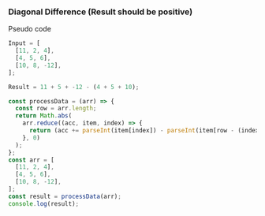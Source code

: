 ### Diagonal Difference (Result should be positive)

Pseudo code
```js
Input = [
  [11, 2, 4],
  [4, 5, 6],
  [10, 8, -12],
];

Result = 11 + 5 + -12 - (4 + 5 + 10);
```

```js
const processData = (arr) => {
  const row = arr.length;
  return Math.abs(
    arr.reduce((acc, item, index) => {
      return (acc += parseInt(item[index]) - parseInt(item[row - (index + 1)]));
    }, 0)
  );
};
const arr = [
  [11, 2, 4],
  [4, 5, 6],
  [10, 8, -12],
];
const result = processData(arr);
console.log(result);
```
